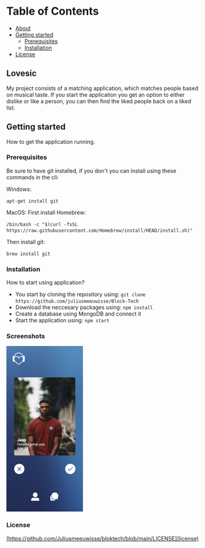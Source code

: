 # Table of Contents
- [About](#about)
- [Getting started](#getting-started)
  * [Prerequisites](#prerequisites)
  * [Installation](#installation)
- [License](#license)

## Lovesic
My project consists of a matching application, which matches people based on musical taste. If you start the application you get an option to either dislike or like a person, you can then find the liked people back on a liked list.

## Getting started
How to get the application running.

### Prerequisites
Be sure to have git installed, if you don't you can install using these commands in the cli:

Windows:

``` 
apt-get install git
```

MacOS:
First install Homebrew:
```
/bin/bash -c "$(curl -fsSL https://raw.githubusercontent.com/Homebrew/install/HEAD/install.sh)"
```
Then install git:
```
brew install git
```


### Installation 
How to start using application?

* You start by cloning the repository using: ``` git clone https://github.com/juliusmeeuwisse/Block-Tech ```
* Download the neccesary packages using: ``` npm install ```
* Create a database using MongoDB and connect it
* Start the application using: ``` npm start ```

### Screenshots
<img src="https://github.com/Juliusmeeuwisse/bloktech/blob/main/WikiImages/readmescreenshot.png" alt="screenshot of app" width="200">

### License
[https://github.com/Juliusmeeuwisse/bloktech/blob/main/LICENSE](license)

